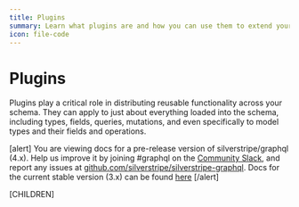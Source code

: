 ```yaml
---
title: Plugins
summary: Learn what plugins are and how you can use them to extend your schema
icon: file-code
---
```


# Plugins

Plugins play a critical role in distributing reusable functionality across your schema. They can apply to just about
everything loaded into the schema, including types, fields, queries, mutations, and even specifically to model types
and their fields and operations.

[alert]
You are viewing docs for a pre-release version of silverstripe/graphql (4.x).
Help us improve it by joining #graphql on the [Community Slack](https://www.silverstripe.org/blog/community-slack-channel/),
and report any issues at [github.com/silverstripe/silverstripe-graphql](https://github.com/silverstripe/silverstripe-graphql). 
Docs for the current stable version (3.x) can be found
[here](https://github.com/silverstripe/silverstripe-graphql/tree/3)
[/alert]

[CHILDREN]
